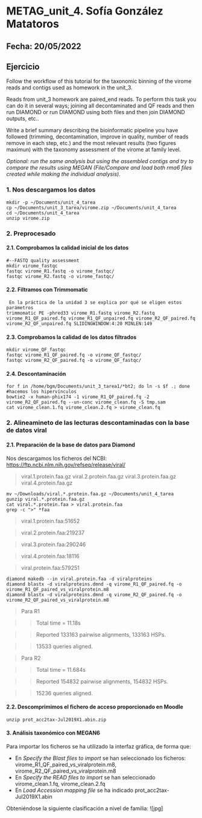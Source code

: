 # METAG_unit_4. Sofía González Matatoros
## Fecha: 20/05/2022
## Ejercicio

Follow the workflow of this tutorial for the taxonomic binning of the virome reads and contigs used as homework in the unit_3.

Reads from unit_3 homework are paired_end reads. To perform this task you can do it in several ways; joining all decontaminated and QF reads and then run DIAMOND or run DIAMOND using both files and then join DIAMOND outputs, etc..

Write a brief summary describing the bioinformatic pipeline you have followed (trimming, decontamination, improve in quality, number of reads remove in each step, etc.) and the most relevant results (two figures maximun) with the taxonomy assessment of the virome at family level.

*Optional: run the same analysis but using the assembled contigs and try to compare the results using MEGAN (File/Compare and load both rma6 files created while making the individual analysis).*

### 1. Nos descargamos los datos
```
mkdir -p ~/Documents/unit_4_tarea
cp ~/Documents/unit_3_tarea/virome.zip ~/Documents/unit_4_tarea
cd ~/Documents/unit_4_tarea
unzip virome.zip
```

### 2. Preprocesado
#### 2.1. Comprobamos la calidad inicial de los datos
```
#--FASTQ quality assessment
mkdir virome_fastqc
fastqc virome_R1.fastq -o virome_fastqc/
fastqc virome_R2.fastq -o virome_fastqc/
```
#### 2.2. Filtramos con Trimmomatic
```
 En la práctica de la unidad 3 se explica por qué se eligen estos parámetros
trimmomatic PE -phred33 virome_R1.fastq virome_R2.fastq virome_R1_QF_paired.fq virome_R1_QF_unpaired.fq virome_R2_QF_paired.fq virome_R2_QF_unpaired.fq SLIDINGWINDOW:4:20 MINLEN:149
```
#### 2.3. Comprobamos la calidad de los datos filtrados
```
mkdir virome_QF_fastqc
fastqc virome_R1_QF_paired.fq -o virome_QF_fastqc/
fastqc virome_R2_QF_paired.fq -o virome_QF_fastqc/
```
#### 2.4. Descontaminación
```
for f in /home/bgm/Documents/unit_3_tarea1/*bt2; do ln -s $f .; done #hacemos los hipervínculos
bowtie2 -x human-phix174 -1 virome_R1_QF_paired.fq -2 virome_R2_QF_paired.fq --un-conc virome_clean.fq -S tmp.sam
cat virome_clean.1.fq virome_clean.2.fq > virome_clean.fq
```
### 2. Alineamineto de las lecturas descontaminadas con la base de datos viral
#### 2.1. Preparación de la base de datos para Diamond
Nos descargamos los ficheros del NCBI: https://ftp.ncbi.nlm.nih.gov/refseq/release/viral/

> viral.1.protein.faa.gz
> viral.2.protein.faa.gz
> viral.3.protein.faa.gz
> viral.4.protein.faa.gz

```
mv ~/Downloads/viral.*.protein.faa.gz ~/Documents/unit_4_tarea
gunzip viral.*.protein.faa.gz
cat viral.*.protein.faa > viral.protein.faa
grep -c ">" *faa
```
> viral.1.protein.faa:51652

> viral.2.protein.faa:219237

> viral.3.protein.faa:290246

> viral.4.protein.faa:18116

> viral.protein.faa:579251

```
diamond makedb --in viral.protein.faa -d viralproteins
diamond blastx -d viralproteins.dmnd -q virome_R1_QF_paired.fq -o virome_R1_QF_paired_vs_viralprotein.m8
diamond blastx -d viralproteins.dmnd -q virome_R2_QF_paired.fq -o virome_R2_QF_paired_vs_viralprotein.m8
```
> Para R1

>> Total time = 11.18s

>> Reported 133163 pairwise alignments, 133163 HSPs.

>> 13533 queries aligned.

> Para R2

>> Total time = 11.684s

>> Reported 154832 pairwise alignments, 154832 HSPs.

>> 15236 queries aligned.

#### 2.2. Descomprimimos el fichero de acceso proporcionado en Moodle
```
unzip prot_acc2tax-Jul2019X1.abin.zip
```
#### 3. Análisis taxonómico con MEGAN6
Para importar los ficheros se ha utilizado la interfaz gráfica, de forma que:
- En *Specify the Blast files to import* se han seleccionado los ficheros: virome_R1_QF_paired_vs_viralprotein.m8, virome_R2_QF_paired_vs_viralprotein.m8
- En *Specify the READ files to import* se han seleccionado virome_clean.1.fq, virome_clean.2.fq
- En *Load Accession mapping file* se ha indicado prot_acc2tax-Jul2019X1.abin

Obteniéndose la siguiente clasificación a nivel de familia:
![jpg]
